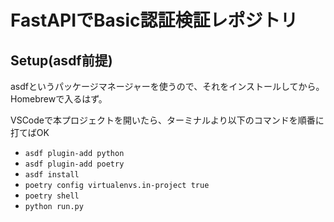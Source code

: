 # FastAPIでBasic認証検証レポジトリ

## Setup(asdf前提)

asdfというパッケージマネージャーを使うので、それをインストールしてから。Homebrewで入るはず。

VSCodeで本プロジェクトを開いたら、ターミナルより以下のコマンドを順番に打てばOK

- `asdf plugin-add python`
- `asdf plugin-add poetry`
- `asdf install`
- `poetry config virtualenvs.in-project true`
- `poetry shell`
- `python run.py`